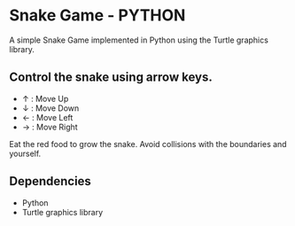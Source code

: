 # Snake Game - PYTHON

A simple Snake Game implemented in Python using the Turtle graphics library.

## Control the snake using arrow keys.

 - ↑ : Move Up
 - ↓ : Move Down
 - ← : Move Left
 - → : Move Right

Eat the red food to grow the snake. Avoid collisions with the boundaries and yourself.

## Dependencies

 - Python
 - Turtle graphics library

